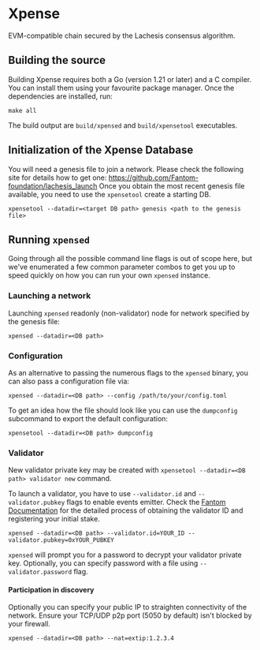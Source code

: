 # Xpense 

EVM-compatible chain secured by the Lachesis consensus algorithm.

## Building the source

Building Xpense requires both a Go (version 1.21 or later) and a C compiler. You can install
them using your favourite package manager. Once the dependencies are installed, run:

```shell
make all
```
The build output are ```build/xpensed``` and ```build/xpensetool``` executables.

## Initialization of the Xpense Database

You will need a genesis file to join a network. Please check the following
site for details how to get one: https://github.com/Fantom-foundation/lachesis_launch
Once you obtain the most recent genesis file available, you need to use the `xpensetool`
create a starting DB.

```shell
xpensetool --datadir=<target DB path> genesis <path to the genesis file>
```

## Running `xpensed`

Going through all the possible command line flags is out of scope here,
but we've enumerated a few common parameter combos to get you up to speed quickly
on how you can run your own `xpensed` instance.

### Launching a network

Launching `xpensed` readonly (non-validator) node for network specified by the genesis file:

```shell
xpensed --datadir=<DB path>
```

### Configuration

As an alternative to passing the numerous flags to the `xpensed` binary, you can also pass a
configuration file via:

```shell
xpensed --datadir=<DB path> --config /path/to/your/config.toml
```

To get an idea how the file should look like you can use the `dumpconfig` subcommand to
export the default configuration:

```shell
xpensetool --datadir=<DB path> dumpconfig
```

### Validator

New validator private key may be created with `xpensetool --datadir=<DB path> validator new` command.

To launch a validator, you have to use `--validator.id` and `--validator.pubkey` flags to enable 
events emitter. Check the [Fantom Documentation](https://docs.fantom.foundation) for the detailed process 
of obtaining the validator ID and registering your initial stake.

```shell
xpensed --datadir=<DB path> --validator.id=YOUR_ID --validator.pubkey=0xYOUR_PUBKEY
```

`xpensed` will prompt you for a password to decrypt your validator private key. Optionally, you can
specify password with a file using `--validator.password` flag.

#### Participation in discovery

Optionally you can specify your public IP to straighten connectivity of the network.
Ensure your TCP/UDP p2p port (5050 by default) isn't blocked by your firewall.

```shell
xpensed --datadir=<DB path> --nat=extip:1.2.3.4
```

